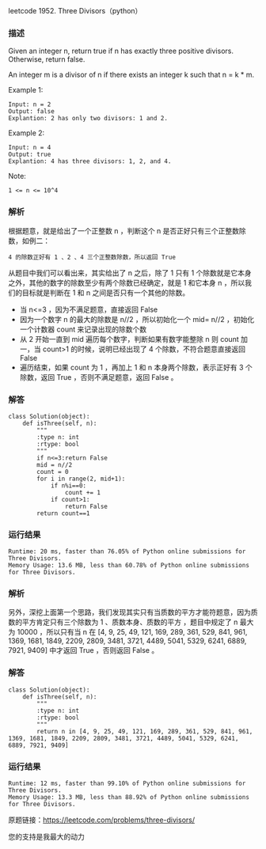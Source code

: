 leetcode  1952. Three Divisors（python）

### 描述
Given an integer n, return true if n has exactly three positive divisors. Otherwise, return false.

An integer m is a divisor of n if there exists an integer k such that n = k * m.




Example 1:


	Input: n = 2
	Output: false
	Explantion: 2 has only two divisors: 1 and 2.
	
Example 2:

	Input: n = 4
	Output: true
	Explantion: 4 has three divisors: 1, 2, and 4.


Note:


	1 <= n <= 10^4

### 解析

根据题意，就是给出了一个正整数 n ，判断这个 n 是否正好只有三个正整数除数，如例二：

	4 的除数正好有 1 、2 、4 三个正整数除数，所以返回 True
	
从题目中我们可以看出来，其实给出了 n 之后，除了 1 只有 1 个除数就是它本身之外，其他的数字的除数至少有两个除数已经确定，就是 1 和它本身 n ，所以我们的目标就是判断在 1 和 n 之间是否只有一个其他的除数。

* 当 n<=3 ，因为不满足题意，直接返回 False
* 因为一个数字 n 的最大的除数是 n//2 ，所以初始化一个 mid= n//2 ，初始化一个计数器 count 来记录出现的除数个数
* 从 2 开始一直到 mid 遍历每个数字，判断如果有数字能整除 n 则 count 加一，当 count>1 的时候，说明已经出现了 4 个除数，不符合题意直接返回 False 
* 遍历结束，如果 count 为 1 ，再加上 1 和 n 本身两个除数，表示正好有 3 个除数，返回 True ，否则不满足题意，返回 False 。


### 解答
				
	
	class Solution(object):
	    def isThree(self, n):
	        """
	        :type n: int
	        :rtype: bool
	        """
	        if n<=3:return False
	        mid = n//2
	        count = 0
	        for i in range(2, mid+1):
	            if n%i==0:
	                count += 1
	            if count>1:
	                return False
	        return count==1
            	      
			
### 运行结果

	Runtime: 20 ms, faster than 76.05% of Python online submissions for Three Divisors.
	Memory Usage: 13.6 MB, less than 60.78% of Python online submissions for Three Divisors.
	
### 解析

另外，深挖上面第一个思路，我们发现其实只有当质数的平方才能符题意，因为质数的平方肯定只有三个除数为 1 、质数本身、质数的平方 ，题目中规定了 n 最大为 10000 ，所以只有当 n 在 [4, 9, 25, 49, 121, 169, 289, 361, 529, 841, 961, 1369, 1681, 1849, 2209, 2809, 3481, 3721, 4489, 5041, 5329, 6241, 6889, 7921, 9409] 中才返回 True ，否则返回 False 。

### 解答

	class Solution(object):
	    def isThree(self, n):
	        """
	        :type n: int
	        :rtype: bool
	        """
	        return n in [4, 9, 25, 49, 121, 169, 289, 361, 529, 841, 961, 1369, 1681, 1849, 2209, 2809, 3481, 3721, 4489, 5041, 5329, 6241, 6889, 7921, 9409]
	


### 运行结果

	Runtime: 12 ms, faster than 99.10% of Python online submissions for Three Divisors.
	Memory Usage: 13.3 MB, less than 88.92% of Python online submissions for Three Divisors.

原题链接：https://leetcode.com/problems/three-divisors/



您的支持是我最大的动力
